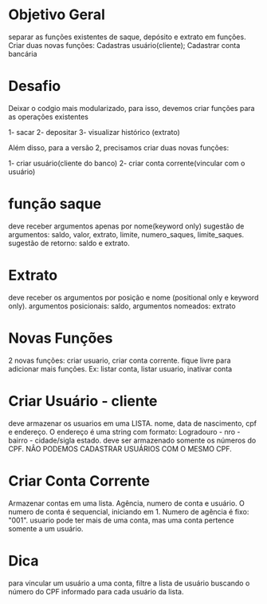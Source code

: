 # Objetivo Geral

separar as funções existentes de saque, depósito e extrato em funções. 
Criar duas novas funções: Cadastras usuário(cliente); Cadastrar conta bancária

# Desafio

Deixar o codgio mais modularizado, para isso, devemos criar funções para as operações existentes

1- sacar
2- depositar
3- visualizar histórico (extrato)

Além disso, para a versão 2, precisamos criar duas novas funções: 

1- criar usuário(cliente do banco)
2- criar conta corrente(vincular com o usuário)

# função saque 
deve receber argumentos apenas por nome(keyword only)
sugestão de argumentos: saldo, valor, extrato, limite, numero_saques, limite_saques.
sugestão de retorno: saldo e extrato.

# Extrato
deve receber os argumentos por posição e nome (positional only e keyword only).
argumentos posicionais: saldo, argumentos nomeados: extrato

# Novas Funções
2 novas funções: criar usuario, criar conta corrente. 
fique livre para adicionar mais funções.
Ex: listar conta, listar usuario, inativar conta 

# Criar Usuário - cliente 
deve armazenar os usuarios em uma LISTA.
nome, data de nascimento, cpf e endereço. O endereço é uma string com formato: Logradouro - nro - bairro - cidade/sigla estado.
deve ser armazenado somente os números do CPF. 
NÂO PODEMOS CADASTRAR USUÁRIOS COM O MESMO CPF.

# Criar Conta Corrente
Armazenar contas em uma lista. 
Agência, numero de conta e usuário. 
O numero de conta é sequencial, iniciando em 1. 
Numero de agência é fixo: "001".
usuario pode ter mais de uma conta, mas uma conta pertence somente a um usuário.

# Dica
para vincular um usuário a uma conta, filtre a lista de usuário buscando o número do CPF informado para cada usuário da lista.